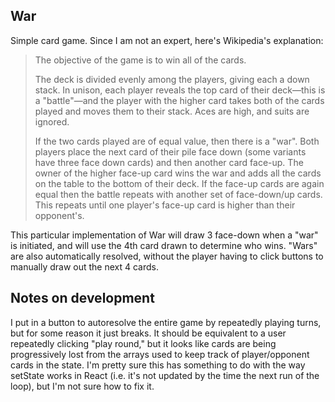 ## War

Simple card game. Since I am not an expert, here's Wikipedia's explanation:

> The objective of the game is to win all of the cards.
> 
> The deck is divided evenly among the players, giving each a down stack. In unison, each player reveals the top card of their deck—this is a "battle"—and the player with the higher card takes both of the cards played and moves them to their stack. Aces are high, and suits are ignored.
>
> If the two cards played are of equal value, then there is a "war". Both players place the next card of their pile face down (some variants have three face down cards) and then another card face-up. The owner of the higher face-up card wins the war and adds all the cards on the table to the bottom of their deck. If the face-up cards are again equal then the battle repeats with another set of face-down/up cards. This repeats until one player's face-up card is higher than their opponent's.

This particular implementation of War will draw 3 face-down when a "war" is initiated, and will use the 4th card drawn to determine who wins. "Wars" are also automatically resolved, without the player having to click buttons to manually draw out the next 4 cards.

## Notes on development

I put in a button to autoresolve the entire game by repeatedly playing turns, but for some reason it just breaks. It should be equivalent to a user repeatedly clicking "play round," but it looks like cards are being progressively lost from the arrays used to keep track of player/opponent cards in the state. I'm pretty sure this has something to do with the way setState works in React (i.e. it's not updated by the time the next run of the loop), but I'm not sure how to fix it. 
